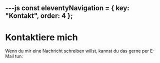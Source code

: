 ---js
const eleventyNavigation = {
	key: "Kontakt",
	order: 4
};
---
# Kontaktiere mich

<p>Wenn du mir eine Nachricht schreiben willst, kannst du das gerne per E-Mail tun: <span id="email"></span></p>

<script>
	// JS obfucation to prevent spam bots from scraping
	document.addEventListener('DOMContentLoaded', function() {
		var user = 'v.networks';
		var domain = 'posteo.de';
		var email = user + '@' + domain;
		document.getElementById('email').innerHTML = '<a href="mailto:' + email + '">' + email + '</a>';
	});
</script>
